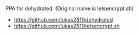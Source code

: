 PPA for dehydrated. (Original name is letsencrypt.sh)

* https://github.com/lukas2511/dehydrated
* https://github.com/lukas2511/letsencrypt.sh
